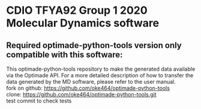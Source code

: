 # CDIO TFYA92 Group 1 2020 Molecular Dynamics software

## Required optimade-python-tools version only compatible with this software:
This optimade-python-tools repository to make the generated data available via the Optimade API. For a more detailed description of how to transfer the data generated by the MD software, please refer to the user manual. <br/>
fork on github:     https://github.com/oke464/optimade-python-tools <br/>
clone:              https://github.com/oke464/optimade-python-tools.git <br/>
test commit to check tests
